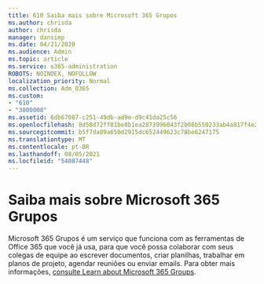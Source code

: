 ```yaml
---
title: 610 Saiba mais sobre Microsoft 365 Grupos
ms.author: chrisda
author: chrisda
manager: dansimp
ms.date: 04/21/2020
ms.audience: Admin
ms.topic: article
ms.service: o365-administration
ROBOTS: NOINDEX, NOFOLLOW
localization_priority: Normal
ms.collection: Adm_O365
ms.custom:
- "610"
- "3800008"
ms.assetid: 6db67087-c251-49db-ad9e-d9c41da25c56
ms.openlocfilehash: 8d58d72ff81be8b1ea2873996043f2b08b550233ab4a817f4e2476944624a17b
ms.sourcegitcommit: b5f7da89a650d2915dc652449623c78be6247175
ms.translationtype: MT
ms.contentlocale: pt-BR
ms.lasthandoff: 08/05/2021
ms.locfileid: "54087448"
---
```

# <a name="learn-about-microsoft-365-groups"></a>Saiba mais sobre Microsoft 365 Grupos

Microsoft 365 Grupos é um serviço que funciona com as ferramentas de Office 365 que você já usa, para que você possa colaborar com seus colegas de equipe ao escrever documentos, criar planilhas, trabalhar em planos de projeto, agendar reuniões ou enviar emails. Para obter mais informações, [consulte Learn about Microsoft 365 Groups](https://support.office.com/article/b565caa1-5c40-40ef-9915-60fdb2d97fa2).

